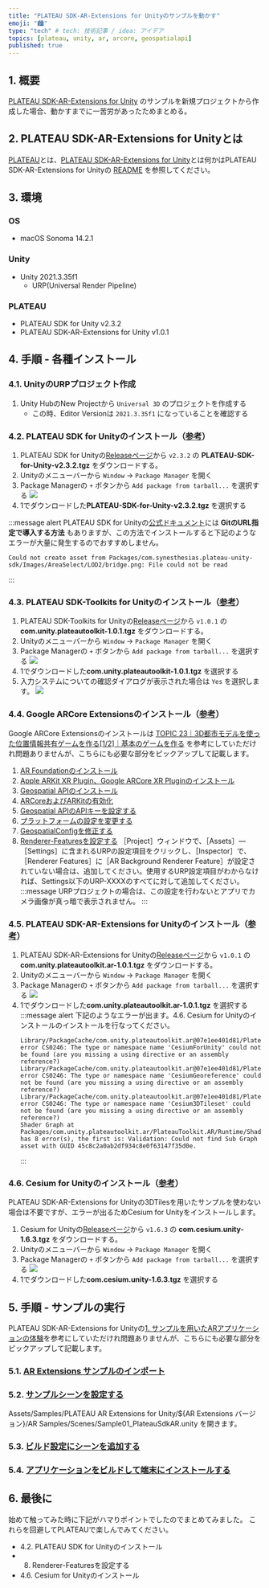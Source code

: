 ```yaml
---
title: "PLATEAU SDK-AR-Extensions for Unityのサンプルを動かす"
emoji: "🏙️"
type: "tech" # tech: 技術記事 / idea: アイデア
topics: [plateau, unity, ar, arcore, geospatialapi]
published: true
---
```


## 1. 概要

[PLATEAU SDK-AR-Extensions for Unity](https://github.com/Project-PLATEAU/PLATEAU-SDK-AR-Extensions-for-Unity) のサンプルを新規プロジェクトから作成した場合、動かすまでに一苦労があったためまとめる。

## 2. PLATEAU SDK-AR-Extensions for Unityとは

[PLATEAU](https://www.mlit.go.jp/plateau/)とは、[PLATEAU SDK-AR-Extensions for Unity](https://github.com/Project-PLATEAU/PLATEAU-SDK-AR-Extensions-for-Unity)とは何かはPLATEAU SDK-AR-Extensions for Unityの [README](https://github.com/Project-PLATEAU/PLATEAU-SDK-AR-Extensions-for-Unity/blob/main/README.md) を参照してください。

## 3. 環境

### OS
- macOS Sonoma 14.2.1

### Unity
- Unity 2021.3.35f1
  - URP(Universal Render Pipeline)

### PLATEAU
- PLATEAU SDK for Unity v2.3.2
- PLATEAU SDK-AR-Extensions for Unity v1.0.1

## 4. 手順 - 各種インストール

### 4.1. UnityのURPプロジェクト作成

1. Unity HubのNew Projectから `Universal 3D` のプロジェクトを作成する
    - この時、Editor Versionは `2021.3.35f1` になっていることを確認する

### 4.2. PLATEAU SDK for Unityのインストール（[参考](https://project-plateau.github.io/PLATEAU-SDK-for-Unity/manual/Installation.html#tgz%E3%83%95%E3%82%A1%E3%82%A4%E3%83%AB%E3%81%8B%E3%82%89%E5%B0%8E%E5%85%A5%E3%81%99%E3%82%8B%E6%96%B9%E6%B3%95)）

1. PLATEAU SDK for Unityの[Releaseページ](https://github.com/Project-PLATEAU/PLATEAU-SDK-for-Unity/releases)から `v2.3.2` の **PLATEAU-SDK-for-Unity-v2.3.2.tgz** をダウンロードする。
2. Unityのメニューバーから `Window` -> `Package Manager` を開く
3. Package Managerの `+` ボタンから `Add package from tarball...` を選択する
    ![](/images/articles/plateau-sdk-ar-sample-manual/4-2-1-1.png)
4. 1でダウンロードした**PLATEAU-SDK-for-Unity-v2.3.2.tgz** を選択する

:::message alert
PLATEAU SDK for Unityの[公式ドキュメント](https://project-plateau.github.io/PLATEAU-SDK-for-Unity/manual/Installation.html)には **GitのURL指定で導入する方法** もありますが、この方法でインストールすると下記のようなエラーが大量に発生するのでおすすめしません。
```
Could not create asset from Packages/com.synesthesias.plateau-unity-sdk/Images/AreaSelect/LOD2/bridge.png: File could not be read
```
:::

### 4.3. PLATEAU SDK-Toolkits for Unityのインストール（[参考](https://github.com/Project-PLATEAU/PLATEAU-SDK-Toolkits-for-Unity?tab=readme-ov-file#3-plateau-sdk-toolkits-for-unity-%E3%81%AE%E3%82%A4%E3%83%B3%E3%82%B9%E3%83%88%E3%83%BC%E3%83%AB)）

1. PLATEAU SDK-Toolkits for Unityの[Releaseページ](https://github.com/Project-PLATEAU/PLATEAU-SDK-Toolkits-for-Unity/releases)から `v1.0.1` の **com.unity.plateautoolkit-1.0.1.tgz** をダウンロードする。
2. Unityのメニューバーから `Window` -> `Package Manager` を開く
3. Package Managerの `+` ボタンから `Add package from tarball...` を選択する
    ![](/images/articles/plateau-sdk-ar-sample-manual/4-2-1-1.png)
4. 1でダウンロードした**com.unity.plateautoolkit-1.0.1.tgz** を選択する
5. 入力システムについての確認ダイアログが表示された場合は `Yes` を選択します。
    ![](/images/articles/plateau-sdk-ar-sample-manual/4-3-3-1.png)

### 4.4. Google ARCore Extensionsのインストール（[参考](https://www.mlit.go.jp/plateau/learning/tpc23-1/)）

Google ARCore Extensionsのインストールは [TOPIC 23｜3D都市モデルを使った位置情報共有ゲームを作る[1/2]｜基本のゲームを作る](https://www.mlit.go.jp/plateau/learning/tpc23-1/) を参考にしていただけれ問題ありませんが、こちらにも必要な部分をピックアップして記載します。

1. [AR Foundationのインストール](https://www.mlit.go.jp/plateau/learning/tpc23-1/#:~:text=%EF%BC%BB1%EF%BC%BDAR%20Foundation%E3%81%A8Geospatial%20API%E3%81%AE%E3%82%A4%E3%83%B3%E3%82%B9%E3%83%88%E3%83%BC%E3%83%AB)
2. [Apple ARKit XR Plugin、Google ARCore XR Pluginのインストール](https://www.mlit.go.jp/plateau/learning/tpc23-1/#:~:text=%EF%BC%BB2%EF%BC%BDApple%20ARKit%20XR%20Plugin%E3%80%81Google%20ARCore%20XR%20Plugin%E3%81%AE%E3%82%A4%E3%83%B3%E3%82%B9%E3%83%88%E3%83%BC%E3%83%AB)
3. [Geospatial APIのインストール](https://www.mlit.go.jp/plateau/learning/tpc23-1/#:~:text=%EF%BC%BB3%EF%BC%BDGeospatial%20API%E3%81%AE%E3%82%A4%E3%83%B3%E3%82%B9%E3%83%88%E3%83%BC%E3%83%AB)
4. [ARCoreおよびARKitの有効化](https://www.mlit.go.jp/plateau/learning/tpc23-1/#:~:text=%EF%BC%BB4%EF%BC%BDARCore%E3%81%8A%E3%82%88%E3%81%B3ARKit%E3%81%AE%E6%9C%89%E5%8A%B9%E5%8C%96)
5. [Geospatial APIのAPIキーを設定する](https://www.mlit.go.jp/plateau/learning/tpc23-1/#:~:text=%EF%BC%BB6%EF%BC%BDGeospatial%20API%E3%81%AEAPI%E3%82%AD%E3%83%BC%E3%82%92%E8%A8%AD%E5%AE%9A%E3%81%99%E3%82%8B)
6. [プラットフォームの設定を変更する](https://www.mlit.go.jp/plateau/learning/tpc23-1/#:~:text=%E3%81%A6%E3%81%8F%E3%81%A0%E3%81%95%E3%81%84%E3%80%82-,%EF%BC%BB7%EF%BC%BD%E3%83%97%E3%83%A9%E3%83%83%E3%83%88%E3%83%95%E3%82%A9%E3%83%BC%E3%83%A0%E3%81%AE%E8%A8%AD%E5%AE%9A%E3%82%92%E5%A4%89%E6%9B%B4%E3%81%99%E3%82%8B,-%EF%BC%BBPlayer%EF%BC%BD%E3%82%BF%E3%83%96%E3%81%A7)
7. [GeospatialConfigを修正する](https://www.mlit.go.jp/plateau/learning/tpc23-1/#:~:text=%EF%BC%BB8%EF%BC%BDGeospatialConfig%E3%82%92%E4%BF%AE%E6%AD%A3%E3%81%99%E3%82%8B)
8. [Renderer-Featuresを設定する](https://www.mlit.go.jp/plateau/learning/tpc23-1/#:~:text=%EF%BC%BB9%EF%BC%BDRenderer%2DFeatures%E3%82%92%E8%A8%AD%E5%AE%9A%E3%81%99%E3%82%8B)
    ［Project］ウィンドウで、［Assets］―［Settings］に含まれるURPの設定項目をクリックし、［Inspector］で、［Renderer Features］に［AR Background Renderer Feature］が設定されていない場合は、追加してください。使用するURP設定項目がわからなければ、Settings以下のURP-XXXXのすべてに対して追加してください。
    :::message
    URPプロジェクトの場合は、この設定を行わないとアプリでカメラ画像が真っ暗で表示されません。
    :::

### 4.5. PLATEAU SDK-AR-Extensions for Unityのインストール（[参考](https://github.com/Project-PLATEAU/PLATEAU-SDK-AR-Extensions-for-Unity?tab=readme-ov-file#plateau-sdk-ar-extensions-for-unity-%E3%81%AE%E3%82%A4%E3%83%B3%E3%82%B9%E3%83%88%E3%83%BC%E3%83%AB)）

1. PLATEAU SDK-AR-Extensions for Unityの[Releaseページ](https://github.com/Project-PLATEAU/PLATEAU-SDK-AR-Extensions-for-Unity/releases)から `v1.0.1` の **com.unity.plateautoolkit.ar-1.0.1.tgz** をダウンロードする。
2. Unityのメニューバーから `Window` -> `Package Manager` を開く
3. Package Managerの `+` ボタンから `Add package from tarball...` を選択する
    ![](/images/articles/plateau-sdk-ar-sample-manual/4-2-1-1.png)
4. 1でダウンロードした**com.unity.plateautoolkit.ar-1.0.1.tgz** を選択する
    :::message alert
    下記のようなエラーが出ます。4.6. Cesium for Unityのインストールのインストールを行なってください。
    ```
    Library/PackageCache/com.unity.plateautoolkit.ar@07e1ee401d81/PlateauToolkit.AR/Runtime/PlateauARPositioning.cs(7,7): error CS0246: The type or namespace name 'CesiumForUnity' could not be found (are you missing a using directive or an assembly reference?)
    Library/PackageCache/com.unity.plateautoolkit.ar@07e1ee401d81/PlateauToolkit.AR/Runtime/PlateauARPositioning.cs(51,26): error CS0246: The type or namespace name 'CesiumGeoreference' could not be found (are you missing a using directive or an assembly reference?)
    Library/PackageCache/com.unity.plateautoolkit.ar@07e1ee401d81/PlateauToolkit.AR/Runtime/PlateauARPositioning.cs(52,26): error CS0246: The type or namespace name 'Cesium3DTileset' could not be found (are you missing a using directive or an assembly reference?)
    Shader Graph at Packages/com.unity.plateautoolkit.ar/PlateauToolkit.AR/Runtime/Shaders/CesiumTilesetClippingShader.shadergraph has 8 error(s), the first is: Validation: Could not find Sub Graph asset with GUID 45c8c2a0ab2df934c8e0f63147f35d0e.
    ```
    :::
    
### 4.6. Cesium for Unityのインストール（[参考](https://github.com/Project-PLATEAU/PLATEAU-SDK-Maps-Toolkit-for-Unity?tab=readme-ov-file#cesium-for-unity-%E3%81%AE%E3%82%A4%E3%83%B3%E3%82%B9%E3%83%88%E3%83%BC%E3%83%AB)）

PLATEAU SDK-AR-Extensions for Unityの3DTilesを用いたサンプルを使わない場合は不要ですが、エラーが出るためCesium for Unityをインストールします。

1. Cesium for Unityの[Releaseページ](https://github.com/CesiumGS/cesium-unity/releases/tag/v1.6.3)から `v1.6.3` の **com.cesium.unity-1.6.3.tgz** をダウンロードする。
2. Unityのメニューバーから `Window` -> `Package Manager` を開く
3. Package Managerの `+` ボタンから `Add package from tarball...` を選択する
    ![](/images/articles/plateau-sdk-ar-sample-manual/4-2-1-1.png)
4. 1でダウンロードした**com.cesium.unity-1.6.3.tgz** を選択する

## 5. 手順 - サンプルの実行

PLATEAU SDK-AR-Extensions for Unityの[1. サンプルを用いたARアプリケーションの体験](https://github.com/Project-PLATEAU/PLATEAU-SDK-AR-Extensions-for-Unity?tab=readme-ov-file#1-%E3%82%B5%E3%83%B3%E3%83%97%E3%83%AB%E3%82%92%E7%94%A8%E3%81%84%E3%81%9Far%E3%82%A2%E3%83%97%E3%83%AA%E3%82%B1%E3%83%BC%E3%82%B7%E3%83%A7%E3%83%B3%E3%81%AE%E4%BD%93%E9%A8%93)を参考にしていただけれ問題ありませんが、こちらにも必要な部分をピックアップして記載します。

### 5.1. [AR Extensions サンプルのインポート](https://github.com/Project-PLATEAU/PLATEAU-SDK-AR-Extensions-for-Unity?tab=readme-ov-file#1-1-ar-extensions-%E3%82%B5%E3%83%B3%E3%83%97%E3%83%AB%E3%81%AE%E3%82%A4%E3%83%B3%E3%83%9D%E3%83%BC%E3%83%88)

### 5.2. [サンプルシーンを設定する](https://github.com/Project-PLATEAU/PLATEAU-SDK-AR-Extensions-for-Unity?tab=readme-ov-file#1-2-%E3%82%B5%E3%83%B3%E3%83%97%E3%83%AB%E3%82%B7%E3%83%BC%E3%83%B3%E3%82%92%E8%A8%AD%E5%AE%9A%E3%81%99%E3%82%8B)

Assets/Samples/PLATEAU AR Extensions for Unity/${AR Extensions バージョン}/AR Samples/Scenes/Sample01_PlateauSdkAR.unity を開きます。

### 5.3. [ビルド設定にシーンを追加する](https://github.com/Project-PLATEAU/PLATEAU-SDK-AR-Extensions-for-Unity?tab=readme-ov-file#1-5-%E3%83%93%E3%83%AB%E3%83%89%E8%A8%AD%E5%AE%9A%E3%81%AB%E3%82%B7%E3%83%BC%E3%83%B3%E3%82%92%E8%BF%BD%E5%8A%A0%E3%81%99%E3%82%8B)

### 5.4. [アプリケーションをビルドして端末にインストールする](https://github.com/Project-PLATEAU/PLATEAU-SDK-AR-Extensions-for-Unity?tab=readme-ov-file#1-6-%E3%82%A2%E3%83%97%E3%83%AA%E3%82%B1%E3%83%BC%E3%82%B7%E3%83%A7%E3%83%B3%E3%82%92%E3%83%93%E3%83%AB%E3%83%89%E3%81%97%E3%81%A6%E7%AB%AF%E6%9C%AB%E3%81%AB%E3%82%A4%E3%83%B3%E3%82%B9%E3%83%88%E3%83%BC%E3%83%AB%E3%81%99%E3%82%8B)

## 6. 最後に

始めて触ってみた時に下記がハマりポイントでしたのでまとめてみました。
これらを回避してPLATEAUで楽しんでみてください。

- 4.2. PLATEAU SDK for Unityのインストール
- 8. Renderer-Featuresを設定する
- 4.6. Cesium for Unityのインストール